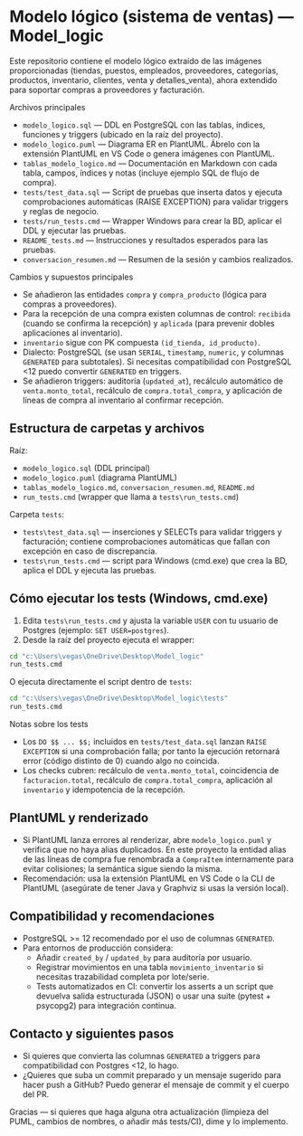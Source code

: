 # Modelo lógico (sistema de ventas) — Model_logic

Este repositorio contiene el modelo lógico extraído de las imágenes proporcionadas (tiendas, puestos, empleados, proveedores, categorías, productos, inventario, clientes, venta y detalles_venta), ahora extendido para soportar compras a proveedores y facturación.

Archivos principales
- `modelo_logico.sql` — DDL en PostgreSQL con las tablas, índices, funciones y triggers (ubicado en la raíz del proyecto).
- `modelo_logico.puml` — Diagrama ER en PlantUML. Ábrelo con la extensión PlantUML en VS Code o genera imágenes con PlantUML.
- `tablas_modelo_logico.md` — Documentación en Markdown con cada tabla, campos, índices y notas (incluye ejemplo SQL de flujo de compra).
- `tests/test_data.sql` — Script de pruebas que inserta datos y ejecuta comprobaciones automáticas (RAISE EXCEPTION) para validar triggers y reglas de negocio.
- `tests/run_tests.cmd` — Wrapper Windows para crear la BD, aplicar el DDL y ejecutar las pruebas.
- `README_tests.md` — Instrucciones y resultados esperados para las pruebas.
- `conversacion_resumen.md` — Resumen de la sesión y cambios realizados.

Cambios y supuestos principales
- Se añadieron las entidades `compra` y `compra_producto` (lógica para compras a proveedores).
- Para la recepción de una compra existen columnas de control: `recibida` (cuando se confirma la recepción) y `aplicada` (para prevenir dobles aplicaciones al inventario).
- `inventario` sigue con PK compuesta `(id_tienda, id_producto)`.
- Dialecto: PostgreSQL (se usan `SERIAL`, `timestamp`, `numeric`, y columnas `GENERATED` para subtotales). Si necesitas compatibilidad con PostgreSQL <12 puedo convertir `GENERATED` en triggers.
- Se añadieron triggers: auditoría (`updated_at`), recálculo automático de `venta.monto_total`, recálculo de `compra.total_compra`, y aplicación de líneas de compra al inventario al confirmar recepción.

Estructura de carpetas y archivos
---------------------------------
Raíz:
- `modelo_logico.sql` (DDL principal)
- `modelo_logico.puml` (diagrama PlantUML)
- `tablas_modelo_logico.md`, `conversacion_resumen.md`, `README.md`
- `run_tests.cmd` (wrapper que llama a `tests\run_tests.cmd`)

Carpeta `tests`:
- `tests\test_data.sql` — inserciones y SELECTs para validar triggers y facturación; contiene comprobaciones automáticas que fallan con excepción en caso de discrepancia.
- `tests\run_tests.cmd` — script para Windows (cmd.exe) que crea la BD, aplica el DDL y ejecuta las pruebas.

Cómo ejecutar los tests (Windows, cmd.exe)
----------------------------------------
1) Edita `tests\run_tests.cmd` y ajusta la variable `USER` con tu usuario de Postgres (ejemplo: `SET USER=postgres`).
2) Desde la raíz del proyecto ejecuta el wrapper:

```cmd
cd "c:\Users\vegas\OneDrive\Desktop\Model_logic"
run_tests.cmd
```

O ejecuta directamente el script dentro de `tests`:

```cmd
cd "c:\Users\vegas\OneDrive\Desktop\Model_logic\tests"
run_tests.cmd
```

Notas sobre los tests
- Los `DO $$ ... $$;` incluidos en `tests/test_data.sql` lanzan `RAISE EXCEPTION` si una comprobación falla; por tanto la ejecución retornará error (código distinto de 0) cuando algo no coincida.
- Los checks cubren: recálculo de `venta.monto_total`, coincidencia de `facturacion.total`, recálculo de `compra.total_compra`, aplicación al `inventario` y idempotencia de la recepción.

PlantUML y renderizado
----------------------
- Si PlantUML lanza errores al renderizar, abre `modelo_logico.puml` y verifica que no haya alias duplicados. En este proyecto la entidad alias de las líneas de compra fue renombrada a `CompraItem` internamente para evitar colisiones; la semántica sigue siendo la misma.
- Recomendación: usa la extensión PlantUML en VS Code o la CLI de PlantUML (asegúrate de tener Java y Graphviz si usas la versión local).

Compatibilidad y recomendaciones
--------------------------------
- PostgreSQL >= 12 recomendado por el uso de columnas `GENERATED`.
- Para entornos de producción considera:
  - Añadir `created_by` / `updated_by` para auditoría por usuario.
  - Registrar movimientos en una tabla `movimiento_inventario` si necesitas trazabilidad completa por lote/serie.
  - Tests automatizados en CI: convertir los asserts a un script que devuelva salida estructurada (JSON) o usar una suite (pytest + psycopg2) para integración continua.

Contacto y siguientes pasos
--------------------------
- Si quieres que convierta las columnas `GENERATED` a triggers para compatibilidad con Postgres <12, lo hago.
- ¿Quieres que suba un commit preparado y un mensaje sugerido para hacer push a GitHub? Puedo generar el mensaje de commit y el cuerpo del PR.

Gracias — si quieres que haga alguna otra actualización (limpieza del PUML, cambios de nombres, o añadir más tests/CI), dime y lo implemento.

